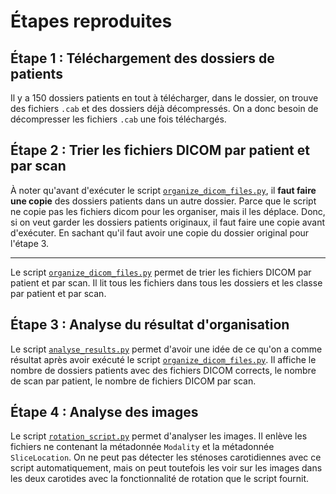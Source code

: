 # Étapes reproduites

## Étape 1 : Téléchargement des dossiers de patients

Il y a 150 dossiers patients en tout à télécharger, dans le dossier, on trouve des fichiers `.cab` et des dossiers déjà
décompressés. On a donc besoin de décompresser les fichiers `.cab` une fois téléchargés.

## Étape 2 : Trier les fichiers DICOM par patient et par scan

À noter qu'avant d'exécuter le script [`organize_dicom_files.py`](organize_dicom_files.py), il **faut faire une copie**
des dossiers patients dans un autre dossier. Parce que le script ne copie pas les fichiers dicom pour les organiser,
mais il les déplace. Donc, si on veut garder les dossiers patients originaux, il faut faire une copie avant d'exécuter.
En sachant qu'il faut avoir une copie du dossier original pour l'étape 3.
***


Le script [`organize_dicom_files.py`](organize_dicom_files.py) permet de trier les fichiers DICOM par patient et par
scan.
Il lit tous les fichiers dans tous les dossiers et les classe par patient et par scan.

## Étape 3 : Analyse du résultat d'organisation

Le script [`analyse_results.py`](analyse_results.py) permet d'avoir une idée de ce qu'on a comme résultat après avoir
exécuté le script [`organize_dicom_files.py`](organize_dicom_files.py). Il affiche le nombre de dossiers patients
avec des fichiers DICOM corrects, le nombre de scan par patient, le nombre de fichiers DICOM par scan.

## Étape 4 : Analyse des images

Le script [`rotation_script.py`](rotation_script.py) permet d'analyser les images. Il enlève les fichiers
ne contenant la métadonnée `Modality` et la métadonnée `SliceLocation`. On ne peut pas détecter les sténoses
carotidiennes avec ce script automatiquement, mais on peut toutefois les voir sur les images dans les deux carotides
avec la fonctionnalité de rotation que le script fournit.